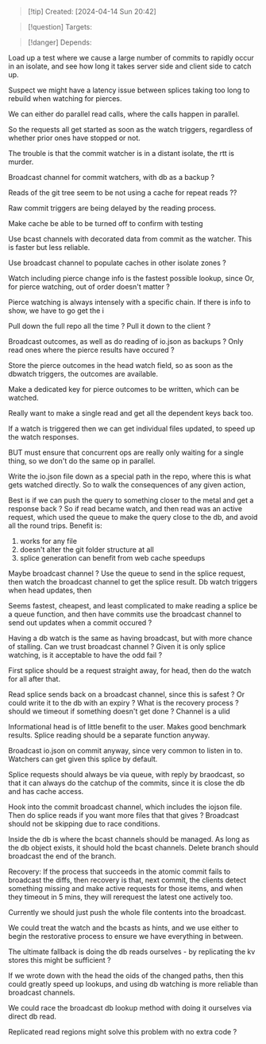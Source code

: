 
>[!tip] Created: [2024-04-14 Sun 20:42]

>[!question] Targets: 

>[!danger] Depends: 

Load up a test where we cause a large number of commits to rapidly occur in an isolate, and see how long it takes server side and client side to catch up.

Suspect we might have a latency issue between splices taking too long to rebuild when watching for pierces.

We can either do parallel read calls, where the calls happen in parallel.

So the requests all get started as soon as the watch triggers, regardless of whether prior ones have stopped or not.

The trouble is that the commit watcher is in a distant isolate, the rtt is murder.

Broadcast channel for commit watchers, with db as a backup ?

Reads of the git tree seem to be not using a cache for repeat reads ??

Raw commit triggers are being delayed by the reading process.

Make cache be able to be turned off to confirm with testing

Use bcast channels with decorated data from commit as the watcher.
This is faster but less reliable.

Use broadcast channel to populate caches in other isolate zones ?

Watch including pierce change info is the fastest possible lookup, since
Or, for pierce watching, out of order doesn't matter ?

Pierce watching is always intensely with a specific chain.
If there is info to show, we have to go get the i

Pull down the full repo all the time ?
Pull it down to the client ?

Broadcast outcomes, as well as do reading of io.json as backups ?
Only read ones where the pierce results have occured ?

Store the pierce outcomes in the head watch field, so as soon as the dbwatch triggers, the outcomes are available.

Make a dedicated key for pierce outcomes to be written, which can be watched.

Really want to make a single read and get all the dependent keys back too.

If a watch is triggered then we can get individual files updated, to speed up the watch responses.

BUT must ensure that concurrent ops are really only waiting for a single thing, so we don't do the same op in parallel.

Write the io.json file down as a special path in the repo, where this is what gets watched directly.  So to walk the consequences of any given action,

Best is if we can push the query to something closer to the metal and get a response back ?
So if read became watch, and then read was an active request, which used the queue to make the query close to the db, and avoid all the round trips.
Benefit is:
1. works for any file
2. doesn't alter the git folder structure at all
3. splice generation can benefit from web cache speedups

Maybe broadcast channel ?
Use the queue to send in the splice request, then watch the broadcast channel to get the splice result.
Db watch triggers when head updates, then

Seems fastest, cheapest, and least complicated to make reading a splice be a queue function, and then have commits use the broadcast channel to send out updates when a commit occured ?

Having a db watch is the same as having broadcast, but with more chance of stalling.
Can we trust broadcast channel ?
Given it is only splice watching, is it acceptable to have the odd fail ?

First splice should be a request straight away, for head, then do the watch for all after that.

Read splice sends back on a broadcast channel, since this is safest ?
Or could write it to the db with an expiry ?
What is the recovery process ? should we timeout if something doesn't get done ?
Channel is a ulid

Informational head is of little benefit to the user.  Makes good benchmark results.
Splice reading should be a separate function anyway.

Broadcast io.json on commit anyway, since very common to listen in to.
Watchers can get given this splice by default.

Splice requests should always be via queue, with reply by braodcast, so that it can always do the catchup of the commits, since it is close the db and has cache access.

Hook into the commit broadcast channel, which includes the iojson file.
Then do splice reads if you want more files that that gives ?
Broadcast should not be skipping due to race conditions.

Inside the db is where the bcast channels should be managed.
As long as the db object exists, it should hold the bcast channels.
Delete branch should broadcast the end of the branch.

Recovery:
If the process that succeeds in the atomic commit fails to broadcast the diffs, then recovery is that, next commit, the clients detect something missing and make active requests for those items, and when they timeout in 5 mins, they will rerequest the latest one actively too.

Currently we should just push the whole file contents into the broadcast.

We could treat the watch and the bcasts as hints, and we use either to begin the restorative process to ensure we have everything in between.

The ultimate fallback is doing the db reads ourselves - by replicating the kv stores this might be sufficient ?

If we wrote down with the head the oids of the changed paths, then this could greatly speed up lookups, and using db watching is more reliable than broadcast channels.

We could race the broadcast db lookup method with doing it ourselves via direct db read.

Replicated read regions might solve this problem with no extra code ?